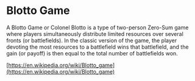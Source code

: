 # Blotto Game

A Blotto Game or Colonel Blotto is a type of two-person Zero-Sum game where players simultaneously distribute limited resources over several fronts (or battlefields). In the classic version of the game, the player devoting the most resources to a battlefield wins that battlefield, and the gain (or payoff) is then equal to the total number of battlefields won.

[https://en.wikipedia.org/wiki/Blotto_game](https://en.wikipedia.org/wiki/Blotto_game)